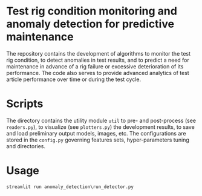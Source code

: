 # Test rig condition monitoring and anomaly detection for predictive maintenance 

The repository contains the development of algorithms to monitor the test rig condition, to detect anomalies in test results, and to predict a need for maintenance in advance of a rig failure or excessive deterioration of its performance. The code also serves to provide advanced analytics of test article performance over time or during the test cycle.

# Scripts

The directory contains the utility module `util` to pre- and post-process (see `readers.py`), to visualize (see `plotters.py`) the development results, to save and load preliminary output models, images, etc. The configurations are stored in  the `config.py` governing features sets, hyper-parameters tuning and directories.

# Usage

`
streamlit run anomaly_detection\run_detector.py
`